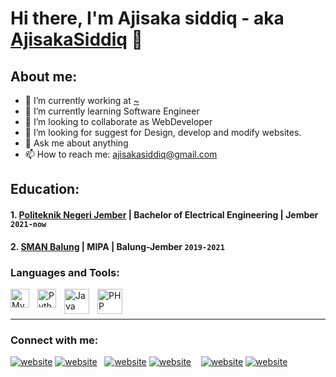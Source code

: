 # Hi there, I'm Ajisaka siddiq - aka [AjisakaSiddiq](https://www.youtube.com/channel/UC1PPkvMeh6nQwJiNlh2mJ3A) 👋
## About me:
- 🔭 I’m currently working at [~](#)
- 🌱 I’m currently learning Software Engineer
- 👯 I’m looking to collaborate as WebDeveloper
- 🤔 I’m looking for suggest for Design, develop and modify websites.
- 💬 Ask me about anything
- 📫 How to reach me: ajisakasiddiq@gmail.com

## Education:

#### 1. [Politeknik Negeri Jember](https://polije.ac.id/) | Bachelor of Electrical Engineering | Jember `2021-now`

 #### 2. [SMAN Balung](https://www.sman1balung.sch.id/) | MIPA | Balung-Jember `2019-2021`



### Languages and Tools:

[<img align="left" alt="MySQL" width="30px" src="https://cdn.jsdelivr.net/gh/devicons/devicon/icons/mysql/mysql-original.svg" style="padding-right:10px;" />][webdev]
[<img align="left" alt="Python" width="30px" src="https://upload.wikimedia.org/wikipedia/commons/thumb/c/c3/Python-logo-notext.svg/110px-Python-logo-notext.svg.png?20100317150552" style="padding-right:10px;" />][webdev]
[<img align="left" alt="Java" width="40px" src="https://static.javatpoint.com/core/images/java-logo1.png" style="padding-right:10px;" />][webdev]
[<img align="left" alt="PHP" width="40px" src="https://www.php.net/images/logos/new-php-logo.svg" style="padding-right:10px;" />][webdev]

<br />
<br />

---
### Connect with me:

[![website](/img/youtube-light.svg)](https://www.youtube.com/channel/UC22xix7qvwpYWnSQ5QEYtAQ#gh-light-mode-only)
[![website](/img/youtube-dark.svg)](https://www.youtube.com/channel/UC22xix7qvwpYWnSQ5QEYtAQ#gh-dark-mode-only)
&nbsp;
[![website](./img/linkedin-light.svg)](https://www.linkedin.com/in/ajisaka-siddiq-a32a4a225/)
[![website](./img/linkedin-dark.svg)](https://www.linkedin.com/in/ajisaka-siddiq-a32a4a225/)
&nbsp;&nbsp;
[![website](./img/instagram-light.svg)](https://instagram.com/vincentwwidyan#gh-light-mode-only)
[![website](./img/instagram-dark.svg)](https://instagram.com/vincentwwidyan#gh-dark-mode-only)


[webdev]: https://github.com/vincentwidyan/vincentwidyan
